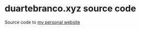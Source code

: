 # duartebranco.xyz source code

Source code to [my personal website](https://www.duartebranco.xyz/)
